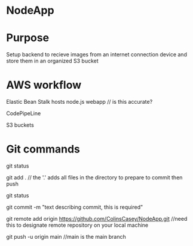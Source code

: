 # NodeApp

# Purpose 
Setup backend to recieve images from an internet connection device and store them in an organized S3 bucket 

# AWS workflow 
Elastic Bean Stalk 
hosts node.js webapp // is this accurate?

CodePipeLine


S3 buckets 



# Git commands

git status 

git add . // the '.' adds all files in the directory to prepare to commit then push

git status 

git commit -m "text describing commit, this is required" 

git remote add origin https://github.com/ColinsCasey/NodeApp.git  //need this to designate remote repository on your local machine 

git push -u origin main //main is the main branch 
